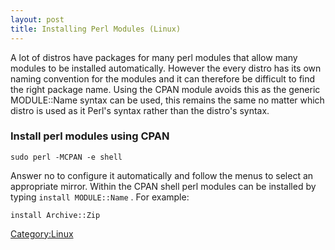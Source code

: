 ```yaml
---
layout: post 
title: Installing Perl Modules (Linux)
---
```


A lot of distros have packages for many perl modules that allow many
modules to be installed automatically. However the every distro has its
own naming convention for the modules and it can therefore be difficult
to find the right package name. Using the CPAN module avoids this as the
generic MODULE::Name syntax can be used, this remains the same no matter
which distro is used as it Perl\'s syntax rather than the distro\'s
syntax.

### Install perl modules using CPAN

    sudo perl -MCPAN -e shell

Answer no to configure it automatically and follow the menus to select
an appropriate mirror. Within the CPAN shell perl modules can be
installed by typing `install MODULE::Name` . For example:

    install Archive::Zip

[Category:Linux](Category:Linux "wikilink")

